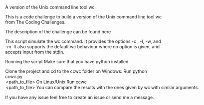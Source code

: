 A version of the Unix command line tool wc

This is a code challenge to build a version of the Unix command line tool wc from The Coding Challenges.

The description of the challenge can be found here

This script simulate the wc command. It provides the options -c , -l, -w, and -m. It also supports the default wc behaviour where no option is given, and accepts input from the stdin.

Running the script
Make sure that you have python installed

Clone the project and cd to the ccwc folder
on Windows:
Run python ccwc.py <option> <path_to_file>
On Linux/Unix
Run ccwc <option> <path_to_file>
You can compare the results with the ones given by wc with similar arguments.

If you have any issue feel free to create an issue or send me a message.
